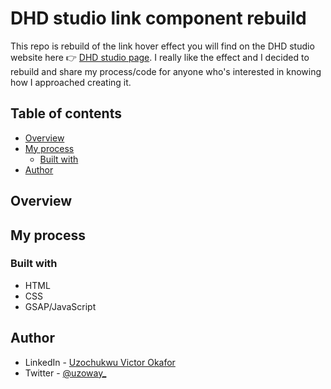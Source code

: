 # DHD studio link component rebuild

This repo is rebuild of the link hover effect you will find on the DHD studio website here 👉 [DHD studio page](https://wearedhd.com/). I really like the effect and I decided to rebuild and share my process/code for anyone who's interested in knowing how I approached creating it.

## Table of contents

- [Overview](#overview)
- [My process](#my-process)
  - [Built with](#built-with)
- [Author](#author)

## Overview

## My process

### Built with

- HTML
- CSS
- GSAP/JavaScript

## Author

- LinkedIn - [Uzochukwu Victor Okafor](https://www.linkedin.com/in/uzochukwuokafor/)
- Twitter - [@uzoway_](https://twitter.com/Uzoway_)
